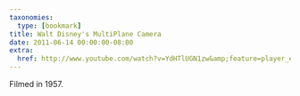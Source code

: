 ```yaml
---
taxonomies:
  type: [bookmark]
title: Walt Disney's MultiPlane Camera
date: 2011-06-14 00:00:00-08:00
extra:
  href: http://www.youtube.com/watch?v=YdHTlUGN1zw&amp;feature=player_embedded
---
```

Filmed in 1957.
